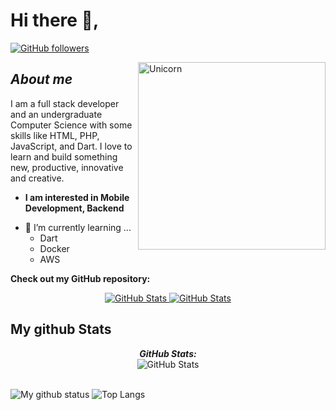 # Hi there 👋, 
[![GitHub followers](https://img.shields.io/github/followers/heathscliff334.svg?style=social&label=Follow)](https://github.com/heathscliff334?tab=followers)<br/>


<img align="right" width=300px alt="Unicorn" src="https://allhacked.com/up/2019/03/hello-world.gif" />

## ***About me***

I am a full stack developer and an undergraduate Computer Science with some skills like HTML, PHP, JavaScript, and Dart. I love to learn and build something new, productive, innovative and creative.
* **I am interested in Mobile Development, Backend**
- 🌱 I’m currently learning ...
  - Dart
  - Docker
  - AWS

__Check out my GitHub repository:__

<div>
  <p align="center">
    <a href="https://github.com/heathscliff334/whatsapp_clone_ui.git">
      <img src="https://github-readme-stats.vercel.app/api/pin/?username=heathscliff334&repo=whatsapp_clone_ui" alt="GitHub Stats" />
    </a>
    <a href="https://github.com/heathscliff334/crypto_coin_list.git">
      <img src="https://github-readme-stats.vercel.app/api/pin/?username=heathscliff334&repo=crypto_coin_list" alt="GitHub Stats" />
    </a>
  </p>
</div>


<h2>My github Stats</h2>

<div>
<!--   <p align="center">
    <b><em>Now listening to:</em></b> <br/>
    <img src="https://spotify-github-profile.vercel.app/api/view?uid=heathscliff334&cover_image=true&theme=novatorem" alt="Now Listenting to" />
  </p> -->
  
  <p align="center">
  <b><em>GitHub Stats:</em></b> <br/>
    <img src="https://github-readme-streak-stats.herokuapp.com/?user=heathscliff334" alt="GitHub Stats" /> <br/><br/>
  
</div>

![My github status](https://github-readme-stats.vercel.app/api?username=heathscliff334&show_icons=true&include_all_commits=true)
![Top Langs](https://github-readme-stats.vercel.app/api/top-langs/?username=heathscliff334&layout=compact)

<!--**Thanks to: Bhargavi-hash/Bhargavi-hash**-->
